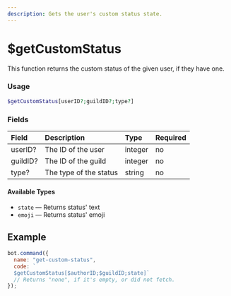 ```yaml
---
description: Gets the user's custom status state.
---
```


# $getCustomStatus

This function returns the custom status of the given user, if they have one.

### Usage

```php
$getCustomStatus[userID?;guildID?;type?]
```

### Fields

| Field | Description | Type | Required |
| :--- | :--- | :--- | :--- |
| userID? | The ID of the user | integer | no |
| guildID? | The ID of the guild | integer | no |
| type? | The type of the status | string | no |

#### Available Types

* `state` — Returns status' text
* `emoji` — Returns status' emoji

## Example

```javascript
bot.command({
  name: "get-custom-status",
  code: `
  $getCustomStatus[$authorID;$guildID;state]`
  // Returns "none", if it's empty, or did not fetch.
});
```
